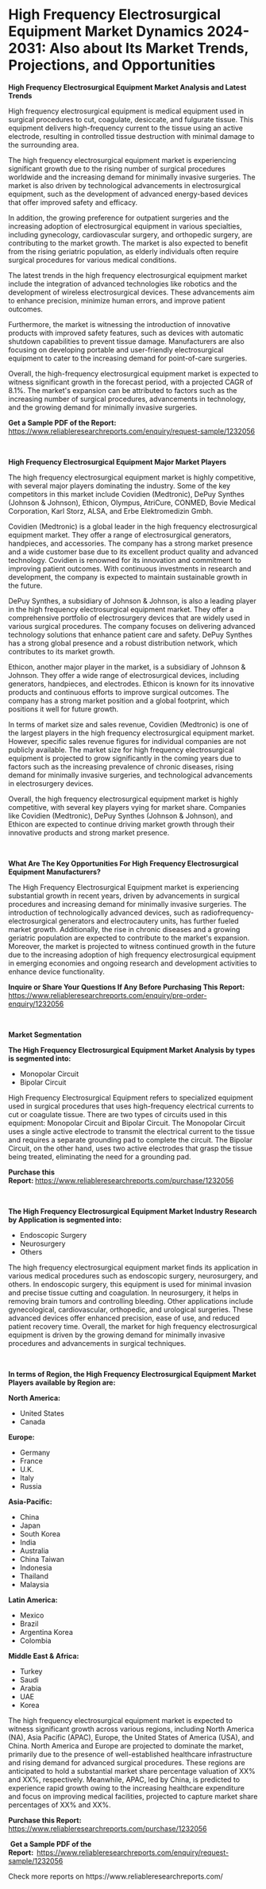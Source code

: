 <p><h1>High Frequency Electrosurgical Equipment Market Dynamics 2024-2031: Also about Its Market Trends, Projections, and Opportunities</h1></p><p><strong>High Frequency Electrosurgical Equipment Market Analysis and Latest Trends</strong></p>
<p><p>High frequency electrosurgical equipment is medical equipment used in surgical procedures to cut, coagulate, desiccate, and fulgurate tissue. This equipment delivers high-frequency current to the tissue using an active electrode, resulting in controlled tissue destruction with minimal damage to the surrounding area.</p><p>The high frequency electrosurgical equipment market is experiencing significant growth due to the rising number of surgical procedures worldwide and the increasing demand for minimally invasive surgeries. The market is also driven by technological advancements in electrosurgical equipment, such as the development of advanced energy-based devices that offer improved safety and efficacy.</p><p>In addition, the growing preference for outpatient surgeries and the increasing adoption of electrosurgical equipment in various specialties, including gynecology, cardiovascular surgery, and orthopedic surgery, are contributing to the market growth. The market is also expected to benefit from the rising geriatric population, as elderly individuals often require surgical procedures for various medical conditions.</p><p>The latest trends in the high frequency electrosurgical equipment market include the integration of advanced technologies like robotics and the development of wireless electrosurgical devices. These advancements aim to enhance precision, minimize human errors, and improve patient outcomes.</p><p>Furthermore, the market is witnessing the introduction of innovative products with improved safety features, such as devices with automatic shutdown capabilities to prevent tissue damage. Manufacturers are also focusing on developing portable and user-friendly electrosurgical equipment to cater to the increasing demand for point-of-care surgeries.</p><p>Overall, the high-frequency electrosurgical equipment market is expected to witness significant growth in the forecast period, with a projected CAGR of 8.1%. The market's expansion can be attributed to factors such as the increasing number of surgical procedures, advancements in technology, and the growing demand for minimally invasive surgeries.</p></p>
<p><strong>Get a Sample PDF of the Report:&nbsp;</strong> <a href="https://www.reliableresearchreports.com/enquiry/request-sample/1232056">https://www.reliableresearchreports.com/enquiry/request-sample/1232056</a></p>
<p>&nbsp;</p>
<p><strong>High Frequency Electrosurgical Equipment Major Market Players</strong></p>
<p><p>The high frequency electrosurgical equipment market is highly competitive, with several major players dominating the industry. Some of the key competitors in this market include Covidien (Medtronic), DePuy Synthes (Johnson & Johnson), Ethicon, Olympus, AtriCure, CONMED, Bovie Medical Corporation, Karl Storz, ALSA, and Erbe Elektromedizin Gmbh.</p><p>Covidien (Medtronic) is a global leader in the high frequency electrosurgical equipment market. They offer a range of electrosurgical generators, handpieces, and accessories. The company has a strong market presence and a wide customer base due to its excellent product quality and advanced technology. Covidien is renowned for its innovation and commitment to improving patient outcomes. With continuous investments in research and development, the company is expected to maintain sustainable growth in the future.</p><p>DePuy Synthes, a subsidiary of Johnson & Johnson, is also a leading player in the high frequency electrosurgical equipment market. They offer a comprehensive portfolio of electrosurgery devices that are widely used in various surgical procedures. The company focuses on delivering advanced technology solutions that enhance patient care and safety. DePuy Synthes has a strong global presence and a robust distribution network, which contributes to its market growth.</p><p>Ethicon, another major player in the market, is a subsidiary of Johnson & Johnson. They offer a wide range of electrosurgical devices, including generators, handpieces, and electrodes. Ethicon is known for its innovative products and continuous efforts to improve surgical outcomes. The company has a strong market position and a global footprint, which positions it well for future growth.</p><p>In terms of market size and sales revenue, Covidien (Medtronic) is one of the largest players in the high frequency electrosurgical equipment market. However, specific sales revenue figures for individual companies are not publicly available. The market size for high frequency electrosurgical equipment is projected to grow significantly in the coming years due to factors such as the increasing prevalence of chronic diseases, rising demand for minimally invasive surgeries, and technological advancements in electrosurgery devices.</p><p>Overall, the high frequency electrosurgical equipment market is highly competitive, with several key players vying for market share. Companies like Covidien (Medtronic), DePuy Synthes (Johnson & Johnson), and Ethicon are expected to continue driving market growth through their innovative products and strong market presence.</p></p>
<p>&nbsp;</p>
<p><strong>What Are The Key Opportunities For High Frequency Electrosurgical Equipment Manufacturers?</strong></p>
<p><p>The High Frequency Electrosurgical Equipment market is experiencing substantial growth in recent years, driven by advancements in surgical procedures and increasing demand for minimally invasive surgeries. The introduction of technologically advanced devices, such as radiofrequency-electrosurgical generators and electrocautery units, has further fueled market growth. Additionally, the rise in chronic diseases and a growing geriatric population are expected to contribute to the market's expansion. Moreover, the market is projected to witness continued growth in the future due to the increasing adoption of high frequency electrosurgical equipment in emerging economies and ongoing research and development activities to enhance device functionality.</p></p>
<p><strong>Inquire or Share Your Questions If Any Before Purchasing This Report:</strong> <a href="https://www.reliableresearchreports.com/enquiry/pre-order-enquiry/1232056">https://www.reliableresearchreports.com/enquiry/pre-order-enquiry/1232056</a></p>
<p>&nbsp;</p>
<p><strong>Market Segmentation</strong></p>
<p><strong>The High Frequency Electrosurgical Equipment Market Analysis by types is segmented into:</strong></p>
<p><ul><li>Monopolar Circuit</li><li>Bipolar Circuit</li></ul></p>
<p><p>High Frequency Electrosurgical Equipment refers to specialized equipment used in surgical procedures that uses high-frequency electrical currents to cut or coagulate tissue. There are two types of circuits used in this equipment: Monopolar Circuit and Bipolar Circuit. The Monopolar Circuit uses a single active electrode to transmit the electrical current to the tissue and requires a separate grounding pad to complete the circuit. The Bipolar Circuit, on the other hand, uses two active electrodes that grasp the tissue being treated, eliminating the need for a grounding pad.</p></p>
<p><strong>Purchase this Report:&nbsp;</strong><a href="https://www.reliableresearchreports.com/purchase/1232056">https://www.reliableresearchreports.com/purchase/1232056</a></p>
<p>&nbsp;</p>
<p><strong>The High Frequency Electrosurgical Equipment Market Industry Research by Application is segmented into:</strong></p>
<p><ul><li>Endoscopic Surgery</li><li>Neurosurgery</li><li>Others</li></ul></p>
<p><p>The high frequency electrosurgical equipment market finds its application in various medical procedures such as endoscopic surgery, neurosurgery, and others. In endoscopic surgery, this equipment is used for minimal invasion and precise tissue cutting and coagulation. In neurosurgery, it helps in removing brain tumors and controlling bleeding. Other applications include gynecological, cardiovascular, orthopedic, and urological surgeries. These advanced devices offer enhanced precision, ease of use, and reduced patient recovery time. Overall, the market for high frequency electrosurgical equipment is driven by the growing demand for minimally invasive procedures and advancements in surgical techniques.</p></p>
<p>&nbsp;</p>
<p><strong>In terms of Region, the High Frequency Electrosurgical Equipment Market Players available by Region are:</strong></p>
<p>
    <p> <strong> North America: </strong>
        <ul>
            <li>United States</li>
            <li>Canada</li>
        </ul>
        </p> 
    <p> <strong> Europe: </strong>
        <ul>
            <li>Germany</li>
            <li>France</li>
            <li>U.K.</li>
            <li>Italy</li>
            <li>Russia</li>
        </ul>
        </p> 
    <p> <strong> Asia-Pacific: </strong>
        <ul>
            <li>China</li>
            <li>Japan</li>
            <li>South Korea</li>
            <li>India</li>
            <li>Australia</li>
            <li>China Taiwan</li>
            <li>Indonesia</li>
            <li>Thailand</li>
            <li>Malaysia</li>
        </ul>
        </p> 
    <p> <strong> Latin America: </strong>
        <ul>
            <li>Mexico</li>
            <li>Brazil</li>
            <li>Argentina Korea</li>
            <li>Colombia</li>
        </ul>
        </p> 
    <p> <strong> Middle East & Africa: </strong>
        <ul>
            <li>Turkey</li>
            <li>Saudi</li>
            <li>Arabia</li>
            <li>UAE</li>
            <li>Korea</li>
        </ul>
    </p>
    </p>
<p><p>The high frequency electrosurgical equipment market is expected to witness significant growth across various regions, including North America (NA), Asia Pacific (APAC), Europe, the United States of America (USA), and China. North America and Europe are projected to dominate the market, primarily due to the presence of well-established healthcare infrastructure and rising demand for advanced surgical procedures. These regions are anticipated to hold a substantial market share percentage valuation of XX% and XX%, respectively. Meanwhile, APAC, led by China, is predicted to experience rapid growth owing to the increasing healthcare expenditure and focus on improving medical facilities, projected to capture market share percentages of XX% and XX%.</p></p>
<p><strong>Purchase this Report: </strong><a href="https://www.reliableresearchreports.com/purchase/1232056">https://www.reliableresearchreports.com/purchase/1232056</a></p>
<p>&nbsp;<strong>Get a Sample PDF of the Report:&nbsp;&nbsp;</strong><a href="https://www.reliableresearchreports.com/enquiry/request-sample/1232056">https://www.reliableresearchreports.com/enquiry/request-sample/1232056</a></p>
<p><strong></strong></p>
<p>Check more reports on https://www.reliableresearchreports.com/</p>